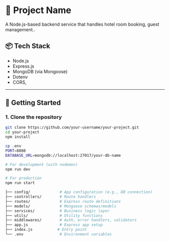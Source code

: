 # 🧠 Project Name

A Node.js-based backend service that handles  hotel room booking, guest management..

## 📦 Tech Stack

- Node.js
- Express.js
- MongoDB (via Mongoose)
- Dotenv
- CORS,
---

## 🚀 Getting Started

### 1. Clone the repository

```bash
git clone https://github.com/your-username/your-project.git
cd your-project
npm install

cp .env
PORT=8080
DATABASE_URL=mongodb://localhost:27017/your-db-name

# For development (with nodemon)
npm run dev

# For production
npm run start

├── config/             # App configuration (e.g., DB connection)
├── controllers/        # Route handlers
├── routes/             # Express route definitions
├── models/             # Mongoose schemas/models
├── services/           # Business logic layer
├── utils/              # Utility functions
├── middlewares/        # Auth, error handlers, validators
├── app.js              # Express app setup
├── index.js           # Entry point
└── .env                # Environment variables
